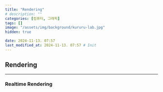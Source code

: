 ```yaml
---
title: "Rendering"
# description: ""
categories: [컴퓨터, 그래픽]
tags: []
image: "/assets/img/background/kururu-lab.jpg"
hidden: true

date: 2024-11-13. 07:57
last_modified_at: 2024-11-13. 07:57 # Init
---
```


## Rendering

---

### Realtime Rendering
